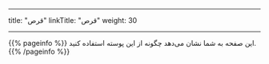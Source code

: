 
---
title: "قرص"
linkTitle: "قرص"
weight: 30

---

{{% pageinfo %}}
این صفحه به شما نشان می‌دهد چگونه از این پوسته استفاده کنید.
{{% /pageinfo %}}
